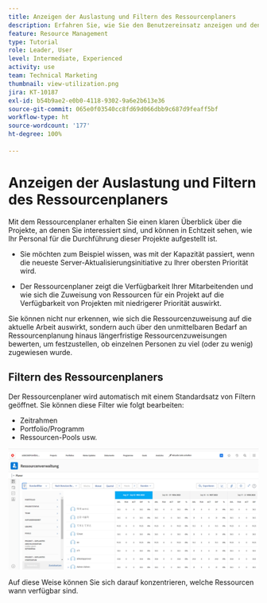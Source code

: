 ```yaml
---
title: Anzeigen der Auslastung und Filtern des Ressourcenplaners
description: Erfahren Sie, wie Sie den Benutzereinsatz anzeigen und den Ressourcenplaner filtern können.
feature: Resource Management
type: Tutorial
role: Leader, User
level: Intermediate, Experienced
activity: use
team: Technical Marketing
thumbnail: view-utilization.png
jira: KT-10187
exl-id: b54b9ae2-e0b0-4118-9302-9a6e2b613e36
source-git-commit: 065e0f03540cc8fd69d066dbb9c687d9feaff5bf
workflow-type: ht
source-wordcount: '177'
ht-degree: 100%

---
```


# Anzeigen der Auslastung und Filtern des Ressourcenplaners

Mit dem Ressourcenplaner erhalten Sie einen klaren Überblick über die Projekte, an denen Sie interessiert sind, und können in Echtzeit sehen, wie Ihr Personal für die Durchführung dieser Projekte aufgestellt ist.

* Sie möchten zum Beispiel wissen, was mit der Kapazität passiert, wenn die neueste Server-Aktualisierungsinitiative zu Ihrer obersten Priorität wird.

* Der Ressourcenplaner zeigt die Verfügbarkeit Ihrer Mitarbeitenden und wie sich die Zuweisung von Ressourcen für ein Projekt auf die Verfügbarkeit von Projekten mit niedrigerer Priorität auswirkt.


Sie können nicht nur erkennen, wie sich die Ressourcenzuweisung auf die aktuelle Arbeit auswirkt, sondern auch über den unmittelbaren Bedarf an Ressourcenplanung hinaus längerfristige Ressourcenzuweisungen bewerten, um festzustellen, ob einzelnen Personen zu viel (oder zu wenig) zugewiesen wurde.

## Filtern des Ressourcenplaners

Der Ressourcenplaner wird automatisch mit einem Standardsatz von Filtern geöffnet. Sie können diese Filter wie folgt bearbeiten:

* Zeitrahmen
* Portfolio/Programm
* Ressourcen-Pools usw.

![Ressourcenplaner-Filter](assets/TRP01.png)

Auf diese Weise können Sie sich darauf konzentrieren, welche Ressourcen wann verfügbar sind.
